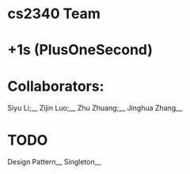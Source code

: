 # cs2340 Team
# +1s (PlusOneSecond)
# Collaborators:
 Siyu Li;__
 Zijin Luo;__
 Zhu Zhuang;__
 Jinghua Zhang__

# TODO
 Design Pattern__
 Singleton__
